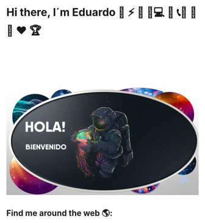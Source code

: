 # Hi there, I´m Eduardo 🐤 ⚡ 🐸 🚩💻 📱 📞🔑 🔋 💊 ♥️ 🏆
<br> </br>
<br> </br>
<br> </br>
![Screen](https://github.com/Eduardo73Martinez/Eduardo73Martinez/blob/main/Presentacion%20para%20githib.jpg)
## Find me around the web 🌎:
